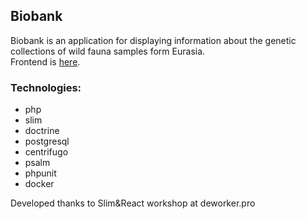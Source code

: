 ## Biobank

Biobank is an application for displaying information about the genetic collections of wild fauna samples form Eurasia. <br>
Frontend is [here](https://github.com/liudmilah/biobank). <br>

### Technologies:
- php
- slim
- doctrine
- postgresql
- centrifugo
- psalm
- phpunit
- docker


Developed thanks to Slim&React workshop at deworker.pro